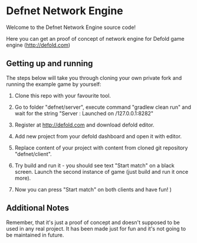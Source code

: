 Defnet Network Engine
=====================

Welcome to the Defnet Network Engine source code!

Here you can get an proof of concept of network engine for Defold game engine (http://defold.com)


Getting up and running
----------------------

The steps below will take you through cloning your own private fork and running the example game by yourself:

1. Clone this repo with your favourite tool.

1. Go to folder "defnet/server", execute command "gradlew clean run" and wait for the string "Server : Launched on /127.0.0.1:8282"

1. Register at http://defold.com and download defold editor.

1. Add new project from your defold dashboard and open it with editor.

1. Replace content of your project with content from cloned git repository "defnet/client".

1. Try build and run it - you should see text "Start match" on a black screen. Launch the second instance of game (just build and run it once more).

1. Now you can press "Start match" on both clients and have fun! )


Additional Notes
----------------

Remember, that it's just a proof of concept and doesn't supposed to be used in any real project. It has been made just for fun and it's not going to be maintained in future.